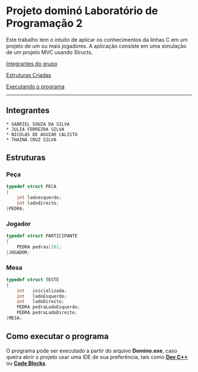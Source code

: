 # Projeto dominó Laboratório de Programação 2

Este trabalho tem o intuito de aplicar os conhecimentos da linhas C em um projeto de um ou mais jogadores. A aplicação consiste em uma simulação de um projeto MVC usando Structs.

[Integrantes do grupo](##Integrantes-do-grupo-6)
 
[Estruturas Criadas](##Estruturas)

[Executando o programa](##Como-executar-o-programa)
***

## Integrantes

    * GABRIEL SOUZA DA SILVA
    * JULIA FERREIRA SILVA
    * NICOLAS DE AGUIAR CALISTO
    * THAINÁ CRUZ SILVA 

## Estruturas

### Peça
```c
typedef struct PECA
{
    int ladoesquerdo;
    int ladodireito;
}PEDRA;
```

### Jogador
```c
typedef struct PARTICIPANTE
{
    PEDRA pedras[28];
}JOGADOR;
```

### Mesa
```c
typedef struct TESTE
{
	int   inicializada;
	int   ladoEsquerdo;
	int   ladoDireito;
    PEDRA pedraLadoEsquerdo;
    PEDRA pedraLadoDireito;
}MESA;
```

## Como executar o programa

O programa pode ser executado a partir do arquivo **Domino.exe**, caso queira abrir o projeto usar uma IDE de sua preferência, tais como [**Dev C++**](https://sourceforge.net/projects/orwelldevcpp/) ou [**Code Blocks**](http://www.codeblocks.org/downloads).